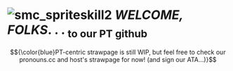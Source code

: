 # ![smc_spriteskill2](https://github.com/user-attachments/assets/0488e13c-e199-4413-b162-2aeae39e088b) ***WELCOME, FOLKS***. . . <sub>to our PT github</sub>
$${\color{blue}PT-centric strawpage is still WIP, but feel free to check our pronouns.cc and host's strawpage for now! (and sign our ATA...)}$$
